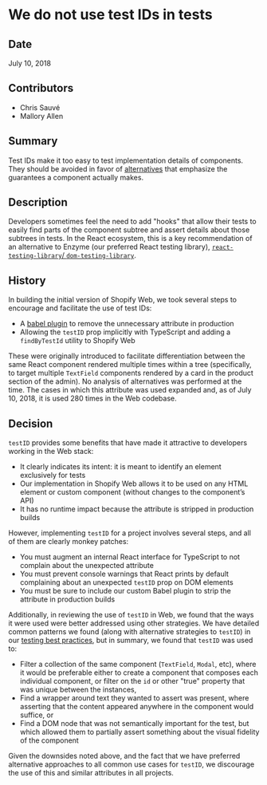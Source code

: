 # We do not use test IDs in tests

## Date

July 10, 2018

## Contributors

* Chris Sauvé
* Mallory Allen

## Summary

Test IDs make it too easy to test implementation details of components. They should be avoided in favor of [alternatives](../Best%20practices/Testing.md#test-ids) that emphasize the guarantees a component actually makes.

## Description

Developers sometimes feel the need to add "hooks" that allow their tests to easily find parts of the component subtree and assert details about those subtrees in tests. In the React ecosystem, this is a key recommendation of an alternative to Enzyme (our preferred React testing library), [`react-testing-library`/ `dom-testing-library`](https://github.com/kentcdodds/dom-testing-library/blob/master/README.md#faq).

## History

In building the initial version of Shopify Web, we took several steps to encourage and facilitate the use of test IDs:

* A [babel plugin](https://github.com/lemonmade/babel-plugin-react-test-id) to remove the unnecessary attribute in production
* Allowing the `testID` prop implicitly with TypeScript and adding a `findByTestId` utility to Shopify Web

These were originally introduced to facilitate differentiation between the same React component rendered multiple times within a tree (specifically, to target multiple `TextField` components rendered by a card in the product section of the admin). No analysis of alternatives was performed at the time. The cases in which this attribute was used expanded and, as of July 10, 2018, it is used 280 times in the Web codebase.

## Decision

`testID` provides some benefits that have made it attractive to developers working in the Web stack:

* It clearly indicates its intent: it is meant to identify an element exclusively for tests
* Our implementation in Shopify Web allows it to be used on any HTML element or custom component (without changes to the component’s API)
* It has no runtime impact because the attribute is stripped in production builds

However, implementing `testID` for a project involves several steps, and all of them are clearly monkey patches:

* You must augment an internal React interface for TypeScript to not complain about the unexpected attribute
* You must prevent console warnings that React prints by default complaining about an unexpected `testID` prop on DOM elements
* You must be sure to include our custom Babel plugin to strip the attribute in production builds

Additionally, in reviewing the use of `testID` in Web, we found that the ways it were used were better addressed using other strategies. We have detailed common patterns we found (along with alternative strategies to `testID`) in our [testing best practices](../Best%20practices/Testing.md#test-ids), but in summary, we found that `testID` was used to:

* Filter a collection of the same component (`TextField`, `Modal`, etc), where it would be preferable either to create a component that composes each individual component, or filter on the `id` or other "true" property that was unique between the instances,
* Find a wrapper around text they wanted to assert was present, where asserting that the content appeared anywhere in the component would suffice, or
* Find a DOM node that was not semantically important for the test, but which allowed them to partially assert something about the visual fidelity of the component

Given the downsides noted above, and the fact that we have preferred alternative approaches to all common use cases for `testID`, we discourage the use of this and similar attributes in all projects.
